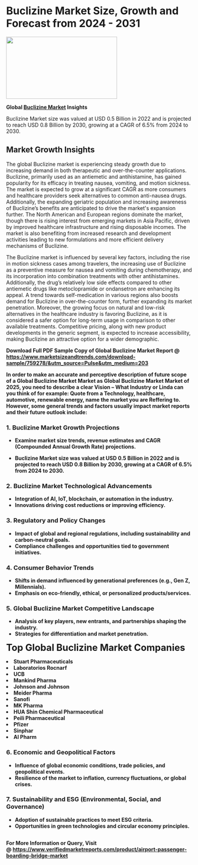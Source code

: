 <H1>Buclizine Market Size, Growth and Forecast from 2024 - 2031</H1><img class="aligncenter size-medium wp-image-584254" src="https://thirdeyenews.in/wp-content/uploads/2024/09/Global-Market-Research-300x168.jpeg" alt="" width="300" height="168" /><p><strong>Global&nbsp;<a href="https://www.marketsizeandtrends.com/download-sample/759278/&amp;utm_source=Pulse&amp;utm_medium=203">Buclizine Market</a> Insights</strong></p><p>Buclizine Market size was valued at USD 0.5 Billion in 2022 and is projected to reach USD 0.8 Billion by 2030, growing at a CAGR of 6.5% from 2024 to 2030.</p><p><h2>Market Growth Insights</h2> <p>The global Buclizine market is experiencing steady growth due to increasing demand in both therapeutic and over-the-counter applications. Buclizine, primarily used as an antiemetic and antihistamine, has gained popularity for its efficacy in treating nausea, vomiting, and motion sickness. The market is expected to grow at a significant CAGR as more consumers and healthcare providers seek alternatives to common anti-nausea drugs. Additionally, the expanding geriatric population and increasing awareness of Buclizine’s benefits are anticipated to drive the market's expansion further. The North American and European regions dominate the market, though there is rising interest from emerging markets in Asia Pacific, driven by improved healthcare infrastructure and rising disposable incomes. The market is also benefiting from increased research and development activities leading to new formulations and more efficient delivery mechanisms of Buclizine.</p> <p><strong></strong></p> <p>The Buclizine market is influenced by several key factors, including the rise in motion sickness cases among travelers, the increasing use of Buclizine as a preventive measure for nausea and vomiting during chemotherapy, and its incorporation into combination treatments with other antihistamines. Additionally, the drug’s relatively low side effects compared to other antiemetic drugs like metoclopramide or ondansetron are enhancing its appeal. A trend towards self-medication in various regions also boosts demand for Buclizine in over-the-counter form, further expanding its market penetration. Moreover, the growing focus on natural and low-risk alternatives in the healthcare industry is favoring Buclizine, as it is considered a safer option for long-term usage in comparison to other available treatments. Competitive pricing, along with new product developments in the generic segment, is expected to increase accessibility, making Buclizine an attractive option for a wider demographic.</p> <p><strong></p><p><span class=""><strong>Download Full PDF Sample Copy of Global Buclizine Market Report</strong> @ <a href="https://www.marketsizeandtrends.com/download-sample/759278/&amp;utm_source=Pulse&amp;utm_medium=203" target="_blank">https://www.marketsizeandtrends.com/download-sample/759278/&amp;utm_source=Pulse&amp;utm_medium=203</a></span></p><p>In order to make an accurate and perceptive description of future scope of a Global&nbsp;Buclizine Market Market as Global&nbsp;Buclizine Market Market of 2025, you need to describe a clear Vision &ndash; What Industry or Linda can you think of for example: Quote from a Technology, healthcare, automotive, renewable energy, name the market you are Reffering to. However, some general trends and factors usually impact market reports and their future outlook include:</p><h3>1.&nbsp;<strong>Buclizine Market Growth Projections</strong></h3><ul><li>Examine market size trends, revenue estimates and CAGR (Compounded Annual Growth Rate) projections.</li><li><p>Buclizine Market size was valued at USD 0.5 Billion in 2022 and is projected to reach USD 0.8 Billion by 2030, growing at a CAGR of 6.5% from 2024 to 2030.</p></li></ul><h3>2.&nbsp;<strong>Buclizine Market Technological Advancements</strong></h3><ul><li>Integration of AI, IoT, blockchain, or automation in the industry.</li><li>Innovations driving cost reductions or improving efficiency.</li></ul><h3>3.&nbsp;<strong>Regulatory and Policy Changes</strong></h3><ul><li>Impact of global and regional regulations, including sustainability and carbon-neutral goals.</li><li>Compliance challenges and opportunities tied to government initiatives.</li></ul><h3>4.&nbsp;<strong>Consumer Behavior Trends</strong></h3><ul><li>Shifts in demand influenced by generational preferences (e.g., Gen Z, Millennials).</li><li>Emphasis on eco-friendly, ethical, or personalized products/services.</li></ul><h3>5.&nbsp;<strong>Global Buclizine Market Competitive Landscape</strong></h3><ul><li>Analysis of key players, new entrants, and partnerships shaping the industry.</li><li>Strategies for differentiation and market penetration.</li></ul><p data-pm-slice="1 1 []"><span style="color: inherit; font-family: inherit; font-size: 25px;">Top Global Buclizine Market Companies</span></p><div class="" data-test-id=""><p><li>Stuart Pharmaceuticals</li><li> Laboratorios Rocnarf</li><li> UCB</li><li> Mankind Pharma</li><li> Johnson and Johnson</li><li> Meider Pharma</li><li> Sanofi</li><li> MK Pharma</li><li> HUA Shin Chemical Pharmaceutical</li><li> Peili Pharmaceutical</li><li> Pfizer</li><li> Sinphar</li><li> Al Pharm</li></p></div><h3>6.&nbsp;<strong>Economic and Geopolitical Factors</strong></h3><ul><li>Influence of global economic conditions, trade policies, and geopolitical events.</li><li>Resilience of the market to inflation, currency fluctuations, or global crises.</li></ul><h3>7.&nbsp;<strong>Sustainability and ESG (Environmental, Social, and Governance)</strong></h3><ul><li>Adoption of sustainable practices to meet ESG criteria.</li><li>Opportunities in green technologies and circular economy principles.</li></ul><h2><strong style="font-size: 14px;">For More Information or Query, Visit @&nbsp;</strong><a style="background-color: #ffffff; font-size: 14px;" href="https://www.marketsizeandtrends.com/report/buclizine-market/" target="_blank">https://www.verifiedmarketreports.com/product/airport-passenger-boarding-bridge-market</a></h2>
